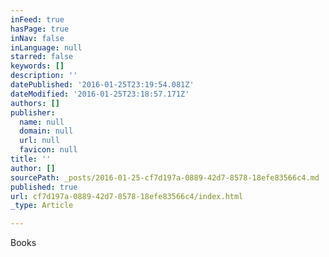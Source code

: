 ```yaml
---
inFeed: true
hasPage: true
inNav: false
inLanguage: null
starred: false
keywords: []
description: ''
datePublished: '2016-01-25T23:19:54.081Z'
dateModified: '2016-01-25T23:18:57.171Z'
authors: []
publisher:
  name: null
  domain: null
  url: null
  favicon: null
title: ''
author: []
sourcePath: _posts/2016-01-25-cf7d197a-0889-42d7-8578-18efe83566c4.md
published: true
url: cf7d197a-0889-42d7-8578-18efe83566c4/index.html
_type: Article

---
```

Books